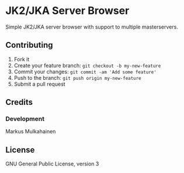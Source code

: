 # JK2/JKA Server Browser

Simple JK2/JKA server browser with support to multiple masterservers.

## Contributing

1. Fork it
2. Create your feature branch: `git checkout -b my-new-feature`
3. Commit your changes: `git commit -am 'Add some feature'`
4. Push to the branch: `git push origin my-new-feature`
5. Submit a pull request

## Credits

### Development

Markus Mulkahainen

## License

GNU General Public License, version 3
